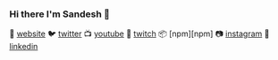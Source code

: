 ### Hi there I'm Sandesh 👋



🏡 [website][website] 
🐦 [twitter][twitter] 
📺 [youtube][youtube] 
🎥 [twitch][twitch]
📦 [npm][npm]
📷 [instagram][instagram] 
👔 [linkedin][linkedin]


[adobe]: https://adobe.com
[react]: http://reactjs.org
[firebase]: https://firebase.google.com
[styled]: https://styled-components.com
[jamstack]: https://jamstack.org
[next]: https://nextjs.org
[typescript]: https://www.typescriptlang.org
[website]: https://bradgarropy.com
[twitter]: https://twitter.com/bradgarropy
[youtube]: https://youtube.com/bradgarropy
[twitch]: https://twitch.tv/bradgarropy
[instagram]: https://instagram.com/padiyar.sandesh
[linkedin]: https://linkedin.com/in/padiyarsandesh

